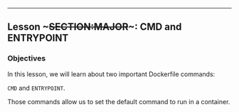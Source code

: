 ---
## Lesson ~~~SECTION:MAJOR~~~: CMD and ENTRYPOINT

### Objectives

In this lesson, we will learn about two important
Dockerfile commands:

`CMD` and `ENTRYPOINT`.

Those commands allow us to set the default command
to run in a container.
